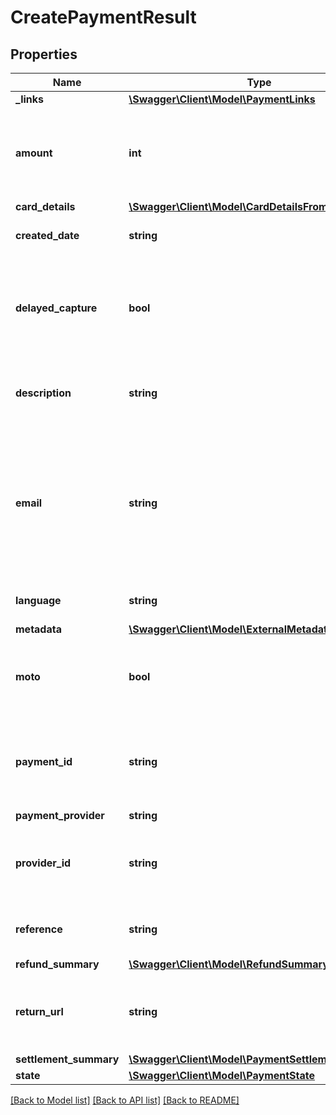 # CreatePaymentResult

## Properties
Name | Type | Description | Notes
------------ | ------------- | ------------- | -------------
**_links** | [**\Swagger\Client\Model\PaymentLinks**](PaymentLinks.md) |  | [optional] 
**amount** | **int** | The amount, in pence, the user has paid or will pay. &#x60;amount&#x60; will match the value you sent in the request body. | [optional] 
**card_details** | [**\Swagger\Client\Model\CardDetailsFromResponse**](CardDetailsFromResponse.md) |  | [optional] 
**created_date** | **string** | The date you created the payment. | [optional] 
**delayed_capture** | **bool** | &#x60;delayed_capture&#x60; is &#x60;true&#x60; if you’re controlling [when GOV.UK Pay takes (‘captures’) the payment from the paying user’s bank account](https://docs.payments.service.gov.uk/delayed_capture). | [optional] 
**description** | **string** | The description you sent in the request body when creating this payment. | [optional] 
**email** | **string** | The paying user’s email address. The paying user’s email field will be prefilled with this value when they make their payment. &#x60;email&#x60; does not appear if you did not include it in the request body. | [optional] 
**language** | **string** | The language of the user’s payment page. | [optional] 
**metadata** | [**\Swagger\Client\Model\ExternalMetadata**](ExternalMetadata.md) |  | [optional] 
**moto** | **bool** | Indicates if this payment is a [Mail Order / Telephone Order (MOTO) payment](https://docs.payments.service.gov.uk/moto_payments). | [optional] 
**payment_id** | **string** | The unique ID GOV.UK Pay automatically associated with this payment when you created it. | [optional] 
**payment_provider** | **string** |  | [optional] 
**provider_id** | **string** | The reference number your payment service provider associated with the payment. | [optional] 
**reference** | **string** | The reference number you associated with this payment. | [optional] 
**refund_summary** | [**\Swagger\Client\Model\RefundSummary**](RefundSummary.md) |  | [optional] 
**return_url** | **string** | The URL you direct the paying user to after their payment journey on GOV.UK Pay ends. | [optional] 
**settlement_summary** | [**\Swagger\Client\Model\PaymentSettlementSummary**](PaymentSettlementSummary.md) |  | [optional] 
**state** | [**\Swagger\Client\Model\PaymentState**](PaymentState.md) |  | [optional] 

[[Back to Model list]](../../README.md#documentation-for-models) [[Back to API list]](../../README.md#documentation-for-api-endpoints) [[Back to README]](../../README.md)


